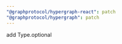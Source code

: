 ```yaml
---
"@graphprotocol/hypergraph-react": patch
"@graphprotocol/hypergraph": patch
---
```


add Type.optional
  